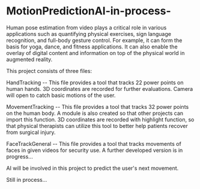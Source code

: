 # MotionPredictionAI-in-process-
  Human pose estimation from video plays a critical role in various applications such as quantifying physical exercises, sign language recognition, and full-body gesture control. For example, it can form the basis for yoga, dance, and fitness applications. It can also enable the overlay of digital content and information on top of the physical world in augmented reality.


  This project consists of three files:
  
  HandTracking -- This file provides a tool that tracks 22 power points on human hands. 3D coordinates are recorded for further evaluations.
                  Camera will open to catch basic motions of the user.
                  
                  
  MovementTracking -- This file provides a tool that tracks 32 power points on the human body. A module is also created so that other projects can
                      import this function. 3D coordinates are recorded with highlight function, so that physical therapists can utilize this
                      tool to better help patients recover from surgical injury.
                      
                      
  FaceTrackGeneral -- This file provides a tool that tracks movements of faces in given videos for security use. A further developed version
                      is in progress...

AI will be involved in this project to predict the user's next movement.

Still in process...
